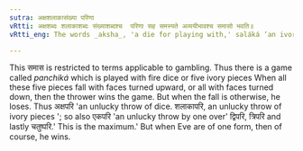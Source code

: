 ```yaml
---
sutra: अक्षशलाकासंख्या परिणा
vRtti: अक्षशब्दः शलाकाशब्दः संख्याशब्दश्च  परिणा सह समस्यते अव्ययीभावश्च समासो भवति॥
vRtti_eng: The words _aksha_, 'a die for playing with,' saláká ‘an ivory piece used in gambling,' and _sankhyá_ numerals' are compounded with the word _pari_, and the compound formed is called _Avyayibháva_.

---
```

This समास is restricted to terms applicable to gambling. Thus there is a game called _panchiká_ which is played with fire dice or five ivory pieces When all these five pieces fall with faces turned upward, or all with faces turned down, then the thrower wins the game. But when the fall is otherwise, he loses. Thus अक्षपरि 'an unlucky throw of dice. शलाकापरि, an unlucky throw of ivory pieces '; so also एकपरि 'an unlucky throw by one over' द्विपरि, त्रिपरि  and lastly चतुष्परि.' This is the maximum.' But when Eve are of one form, then of course, he wins.